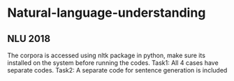 # Natural-language-understanding
NLU 2018
----------------------------------
The corpora is accessed using nltk package in python, make sure its installed on the system before running the codes.
Task1: All 4 cases have separate codes.
Task2: A separate code for sentence generation is included
